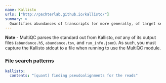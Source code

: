 ```yaml
---
name: Kallisto
urls: ["http://pachterlab.github.io/kallisto/"]
summary: >
  Quantifies abundances of transcripts (or more generally, of target sequences) from RNA-Seq data
---
```


**Note** - MultiQC parses the standard out from Kallisto, _not_ any of its output files
(`abundance.h5`, `abundance.tsv`, and `run_info.json`). As such, you must capture the
Kallisto stdout to a file when running to use the MultiQC module.

### File search patterns

```yaml
kallisto:
  contents: "[quant] finding pseudoalignments for the reads"
```
